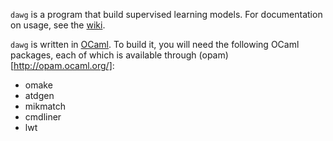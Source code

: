 `dawg` is a program that build supervised learning models.  For
documentation on usage, see the
[wiki](https://github.com/EigenDog/dawg/wiki).

`dawg` is written in [OCaml](http://ocaml.org).  To build it, you will
need the following OCaml packages, each of which is available through
(opam)[http://opam.ocaml.org/]:

* omake
* atdgen
* mikmatch
* cmdliner
* lwt


